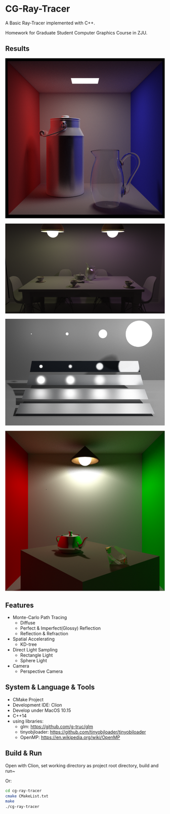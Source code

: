 # CG-Ray-Tracer

A Basic Ray-Tracer implemented with C++.

Homework for Graduate Student Computer Graphics Course in ZJU.

## Results

![cbox](./results/png/cbox-1024.png)

![diningroom](./results/png/diningroom-512.png)

![veach_mis](./results/png/veach_mis-512.png)

![room](./results/png/room-1024.png)

## Features

* Monte-Carlo Path Tracing
    * Diffuse
    * Perfect & Imperfect(Glossy) Reflection
    * Reflection & Refraction
* Spatial Accelerating
    * KD-tree
* Direct Light Sampling
    * Rectangle Light
    * Sphere Light
* Camera
    * Perspective Camera

## System & Language & Tools

* CMake Project
* Development IDE: Clion
* Develop under MacOS 10.15
* C++14
* using libraries:
    * glm: https://github.com/g-truc/glm
    * tinyobjloader: https://github.com/tinyobjloader/tinyobjloader
    * OpenMP: https://en.wikipedia.org/wiki/OpenMP

## Build & Run

Open with Clion, set working directory as project root directory, build and run~

Or:

```bash
cd cg-ray-tracer
cmake CMakeList.txt
make
./cg-ray-tracer
```
